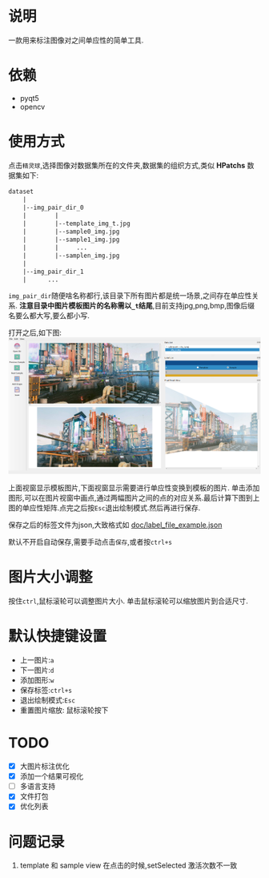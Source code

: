 # 说明
一款用来标注图像对之间单应性的简单工具.

# 依赖
- pyqt5
- opencv

# 使用方式
点击`精灵球`,选择图像对数据集所在的文件夹,数据集的组织方式,类似 **HPatchs** 数据集如下:
```
dataset
    |
    |--img_pair_dir_0
    |        |
    |        |--template_img_t.jpg
    |        |--sample0_img.jpg
    |        |--sample1_img.jpg
    |        |     ...
    |        |--samplen_img.jpg
    |
    |--img_pair_dir_1
    |      ...
```
`img_pair_dir`随便啥名称都行,该目录下所有图片都是统一场景,之间存在单应性关系.
**注意目录中图片模板图片的名称需以`_t`结尾**,目前支持jpg,png,bmp,图像后缀名要么都大写,要么都小写.

打开之后,如下图:
![sample](doc/sample.png)

上面视窗显示模板图片,下面视窗显示需要进行单应性变换到模板的图片.
单击添加图形,可以在图片视窗中画点,通过两幅图片之间的点的对应关系.最后计算下图到上图的单应性矩阵.点完之后按`Esc`退出绘制模式.然后再进行保存.

保存之后的标签文件为json,大致格式如 [doc/label_file_example.json](doc/label_file_example.json)

默认不开启自动保存,需要手动点击`保存`,或者按`ctrl+s`

# 图片大小调整
按住`ctrl`,鼠标滚轮可以调整图片大小. 单击鼠标滚轮可以缩放图片到合适尺寸.

# 默认快捷键设置
- 上一图片:`a`
- 下一图片:`d`
- 添加图形:`w`
- 保存标签:`ctrl+s`
- 退出绘制模式:`Esc`
- 重置图片缩放: 鼠标滚轮按下

# TODO
- [x] 大图片标注优化
- [x] 添加一个结果可视化
- [ ] 多语言支持
- [x] 文件打包
- [x] 优化列表

# 问题记录
1. template 和 sample view 在点击的时候,setSelected 激活次数不一致
